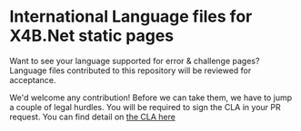 # International Language files for X4B.Net static pages

Want to see your language supported for error & challenge pages? Language files contributed to this repository will be reviewed for acceptance. 

We'd welcome any contribution! Before we can take them, we have to jump a couple of legal hurdles. You will be required to sign the CLA in your PR request. You can find detail on [the CLA here](https://github.com/X4BNet/static-page-i8n/blob/main/CLA.md)